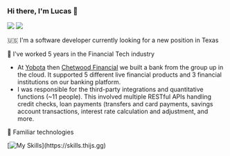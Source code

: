 ### Hi there, I'm Lucas 👋

<!--
**lucasrijllart/lucasrijllart** is a ✨ _special_ ✨ repository because its `README.md` (this file) appears on your GitHub profile.

Here are some ideas to get you started:

- 🔭 I’m currently working on ...
- 🌱 I’m currently learning ...
- 👯 I’m looking to collaborate on ...
- 🤔 I’m looking for help with ...
- 💬 Ask me about ...
- 📫 How to reach me: ...
- 😄 Pronouns: ...
- ⚡ Fun fact: ...
-->

<a href="https://www.linkedin.com/in/lucas-rijllart/"> <img src="https://img.shields.io/badge/LinkedIn-0077B5?style=for-the-badge&logo=linkedin&logoColor=white" /></a>
<a href="https://lucasrijllart.com"> <img src="https://img.shields.io/badge/website-000000?style=for-the-badge&logo=About.me&logoColor=white" /></a>

🇺🇸 I'm a software developer currently looking for a new position in Texas

🏦 I've worked 5 years in the Financial Tech industry
- At [Yobota](https://www.yobota.com) then [Chetwood Financial](https://chetwood.co) we built a bank from the group up in the cloud. It supported 5 different live financial products and 3 financial institutions on our banking platform.
- I was responsible for the third-party integrations and quantitative functions (~11 people). This involved multiple RESTful APIs handling credit checks, loan payments (transfers and card payments, savings account transactions, interest rate calculation and adjustment, and more.

🚀 Familiar technologies

[![My Skills](https://skills.thijs.gg/icons?i=py,java,bash,go,django,flask,redis,postgres,docker,git,github,prometheus,grafana,jenkins,md,vim,ansible,)](https://skills.thijs.gg)

